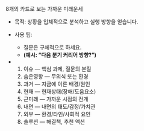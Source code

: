8개의 카드로 보는 가까운 미래운세
- 목적: 상황을 입체적으로 분석하고 실행 방향을 얻습니다.

- 사용 팁:
  - 질문은 구체적으로 하세요. 
  - **(예시: “다음 분기 커리어 방향?”)**

- 
  1. 이슈 — 핵심 과제, 질문의 본질
  2. 숨은영향 — 무의식 또는 환경
  3. 과거 — 지금에 이른 배경/원인
  4. 현재 — 현재상태(장애/도움요소)
  5. 근미래 — 가까운 시점의 전개
  6. 내면 — 내면의 태도/감정/가치관
  7. 외부 — 환경/타인/사회적 요인
  8. 솔루션 — 해결책, 추천 액션